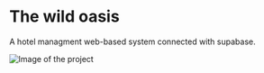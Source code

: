 # The wild oasis

A hotel managment web-based system connected with supabase.

![Image of the project](https://i.ibb.co/Lhtcx1Gn/Screenshot-1446-11-27-at-11-53-10-PM.png)
